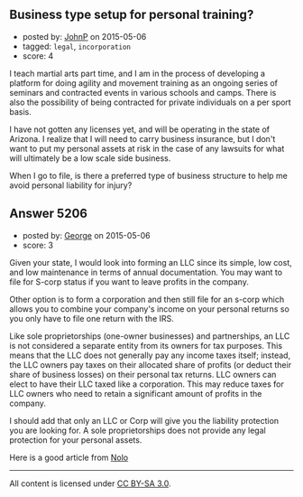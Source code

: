 ## Business type setup for personal training?

- posted by: [JohnP](https://stackexchange.com/users/1511762/johnp) on 2015-05-06
- tagged: `legal`, `incorporation`
- score: 4

I teach martial arts part time, and I am in the process of developing a platform for doing agility and movement training as an ongoing series of seminars and contracted events in various schools and camps. There is also the possibility of being contracted for private individuals on a per sport basis.

I have not gotten any licenses yet, and will be operating in the state of Arizona. I realize that I will need to carry business insurance, but I don't want to put my personal assets at risk in the case of any lawsuits for what will ultimately be a low scale side business.

When I go to file, is there a preferred type of business structure to help me avoid personal liability for injury?


## Answer 5206

- posted by: [George](https://stackexchange.com/users/3516499/george) on 2015-05-06
- score: 3

Given your state, I would look into forming an LLC since its simple, low cost, and low maintenance in terms of annual documentation.  You may want to file for S-corp status if you want to leave profits in the company.

Other option is to form a corporation and then still file for an s-corp which allows you to combine your company's income on your personal returns so you only have to file one return with the IRS.

Like sole proprietorships (one-owner businesses) and partnerships, an LLC is not considered a separate entity from its owners for tax purposes. This means that the LLC does not generally pay any income taxes itself; instead, the LLC owners pay taxes on their allocated share of profits (or deduct their share of business losses) on their personal tax returns.
LLC owners can elect to have their LLC taxed like a corporation. This may reduce taxes for LLC owners who need to retain a significant amount of profits in the company. 

I should add that only an LLC or Corp will give you the liability protection you are looking for.  A sole proprietorships does not provide any legal protection for your personal assets.

Here is a good article from [Nolo](http://www.nolo.com/legal-encyclopedia/why-you-might-choose-s-corp-taxation-your-llc.html)







---

All content is licensed under [CC BY-SA 3.0](https://creativecommons.org/licenses/by-sa/3.0/).
